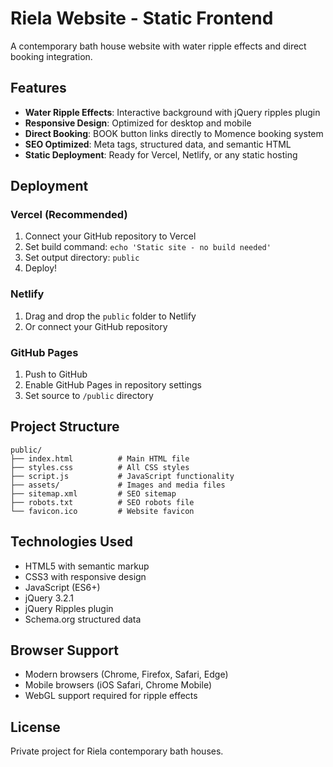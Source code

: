 # Riela Website - Static Frontend

A contemporary bath house website with water ripple effects and direct booking integration.

## Features

- **Water Ripple Effects**: Interactive background with jQuery ripples plugin
- **Responsive Design**: Optimized for desktop and mobile
- **Direct Booking**: BOOK button links directly to Momence booking system
- **SEO Optimized**: Meta tags, structured data, and semantic HTML
- **Static Deployment**: Ready for Vercel, Netlify, or any static hosting

## Deployment

### Vercel (Recommended)
1. Connect your GitHub repository to Vercel
2. Set build command: `echo 'Static site - no build needed'`
3. Set output directory: `public`
4. Deploy!

### Netlify
1. Drag and drop the `public` folder to Netlify
2. Or connect your GitHub repository

### GitHub Pages
1. Push to GitHub
2. Enable GitHub Pages in repository settings
3. Set source to `/public` directory

## Project Structure

```
public/
├── index.html          # Main HTML file
├── styles.css          # All CSS styles
├── script.js           # JavaScript functionality
├── assets/             # Images and media files
├── sitemap.xml         # SEO sitemap
├── robots.txt          # SEO robots file
└── favicon.ico         # Website favicon
```

## Technologies Used

- HTML5 with semantic markup
- CSS3 with responsive design
- JavaScript (ES6+)
- jQuery 3.2.1
- jQuery Ripples plugin
- Schema.org structured data

## Browser Support

- Modern browsers (Chrome, Firefox, Safari, Edge)
- Mobile browsers (iOS Safari, Chrome Mobile)
- WebGL support required for ripple effects

## License

Private project for Riela contemporary bath houses.

